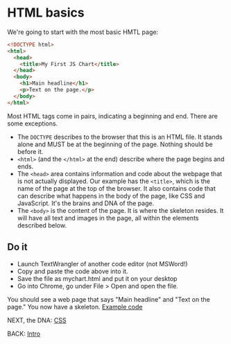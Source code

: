 # HTML basics

We're going to start with the most basic HMTL page:


``` html
<!DOCTYPE html>
<html>
  <head>
    <title>My First JS Chart</title>
  </head>
  <body>
    <h1>Main headline</h1>
    <p>Text on the page.</p>
  </body>
</html>
```

Most HTML tags come in pairs, indicating a beginning and end. There are some exceptions. 

* The `DOCTYPE` describes to the browser that this is an HTML file. It stands alone and MUST be at the beginning of the page. Nothing should be before it.
* `<html>` (and the `</html>` at the end) describe where the page begins and ends.
* The `<head>` area contains information and code about the webpage that is not actually displayed. Our example has the `<title>`, which is the name of the page at the top of the browser. It also contains code that can describe what happens in the body of the page, like CSS and JavaScript. It's the brains and DNA of the page.
* The `<body>` is the content of the page. It is where the skeleton resides. It will have all text and images in the page, all within the elements described below.

## Do it

* Launch TextWrangler of another code editor (not MSWord!)
* Copy and paste the code above into it.
* Save the file as mychart.html and put it on your desktop
* Go into Chrome, go under File > Open and open the file.

You should see a web page that says "Main headline" and "Text on the page." You now have a skeleton. [Example code](01_mychart.html)

NEXT, the DNA: [CSS](02_css.md)

BACK: [Intro](README.md)